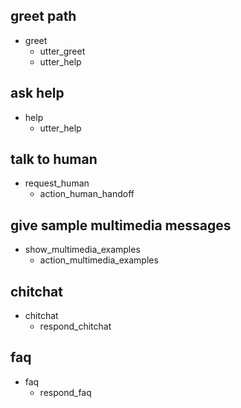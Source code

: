 ## greet path
* greet
  - utter_greet
  - utter_help

## ask help
* help
  - utter_help

## talk to human
* request_human
  - action_human_handoff

## give sample multimedia messages
* show_multimedia_examples
  - action_multimedia_examples

## chitchat
* chitchat
   - respond_chitchat

## faq
* faq
   - respond_faq

